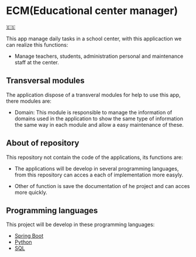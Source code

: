 # ECM(Educational center manager)

[:es:](./README.md)

This app manage daily tasks in a school center, with this applicaction we can realize this functions:

* Manage teachers, students, administration personal and maintenance staff at the center.

## Transversal modules
The application dispose of a transveral modules for help to use this app, there modules are:

* Domain: This module is responsible to manage the information of domains used in the application to show the same type of information the same way in each module and allow a easy maintenance of these.
  
## About of repository
This repository not contain the code of the applications, its functions are:

* The applications will be develop in several programming languages, from this repository can acces a each of implementation more easyly.

* Other of function is save the documentation of he project and can acces more quickly.

## Programming languages
This project will be develop in these programming languages:
* [Spring Boot][url_sb_repo] 
* [Python][url_py_repo]
* [SQL][url_sql_repo]

[url_sb_repo]: https://github.com/xroigmartin/ecm_spring_boot
[url_py_repo]: https://github.com/xroigmartin/ecm_python
[url_sql_repo]: https://github.com/xroigmartin/ecm_sql
